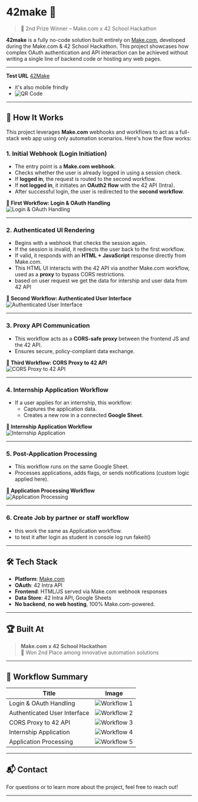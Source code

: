 # 42make 🚀

> 🥈 2nd Prize Winner – Make.com x 42 School Hackathon

**42make** is a fully no-code solution built entirely on [Make.com](https://www.make.com), developed during the Make.com & 42 School Hackathon. This project showcases how complex OAuth authentication and API interaction can be achieved without writing a single line of backend code or hosting any web pages.

---
**Test URL** [42Make](https://hook.eu2.make.com/4yvw15bvak7v9gdb7vntpn6nomr9itpi)
- it's also mobile frindly
- ![QR Code](./images/qr.jpg)
---

## 🧠 How It Works

This project leverages **Make.com** webhooks and workflows to act as a full-stack web app using only automation scenarios. Here's how the flow works:

### 1. Initial Webhook (Login Initiation)

- The entry point is a **Make.com webhook**.
- Checks whether the user is already logged in using a session check.
- If **logged in**, the request is routed to the second workflow.
- If **not logged in**, it initiates an **OAuth2 flow** with the 42 API (Intra).
- After successful login, the user is redirected to the **second workflow**.

**📸 First Workflow: Login & OAuth Handling**  
![Login & OAuth Handling](./images/workflow1.png)

---

### 2. Authenticated UI Rendering

- Begins with a webhook that checks the session again.
- If the session is invalid, it redirects the user back to the first workflow.
- If valid, it responds with an **HTML + JavaScript** response directly from Make.com.
- This HTML UI interacts with the 42 API via another Make.com workflow, used as a **proxy** to bypass CORS restrictions.
- based on user request we get the data for intership and user data from 42 API

**📸 Second Workflow: Authenticated User Interface**  
![Authenticated User Interface](./images/workflow2.png)

---

### 3. Proxy API Communication

- This workflow acts as a **CORS-safe proxy** between the frontend JS and the 42 API.
- Ensures secure, policy-compliant data exchange.

**📸 Third Workflow: CORS Proxy to 42 API**  
![CORS Proxy to 42 API](./images/workflow3.png)

---

### 4. Internship Application Workflow

- If a user applies for an internship, this workflow:
  - Captures the application data.
  - Creates a new row in a connected **Google Sheet**.

**📸 Internship Application Workflow**  
![Internship Application](./images/workflow4.png)

---

### 5. Post-Application Processing

- This workflow runs on the same Google Sheet.
- Processes applications, adds flags, or sends notifications (custom logic applied here).

**📸 Application Processing Workflow**  
![Application Processing](./images/workflow5.png)

---

### 6. Create Job by partner or staff workflow

- this work the same as Application workflow.
- to test it after login as student in console log run fakeit()
---

## 🛠️ Tech Stack

- **Platform**: [Make.com](https://www.make.com)
- **OAuth**: 42 Intra API
- **Frontend**: HTML/JS served via Make.com webhook responses
- **Data Store**: 42 Intra API, Google Sheets
- **No backend**, **no web hosting**, 100% Make.com-powered.

---

## 🏆 Built At

> **Make.com x 42 School Hackathon**  
> 🥈 Won 2nd Place among innovative automation solutions

---

## 📸 Workflow Summary

| Title                          | Image                          |
|-------------------------------|--------------------------------|
| Login & OAuth Handling        | ![Workflow 1](./images/workflow1.png) |
| Authenticated User Interface  | ![Workflow 2](./images/workflow2.png) |
| CORS Proxy to 42 API          | ![Workflow 3](./images/workflow3.png) |
| Internship Application        | ![Workflow 4](./images/workflow4.png) |
| Application Processing        | ![Workflow 5](./images/workflow5.png) |

---

## 📬 Contact

For questions or to learn more about the project, feel free to reach out!

---

